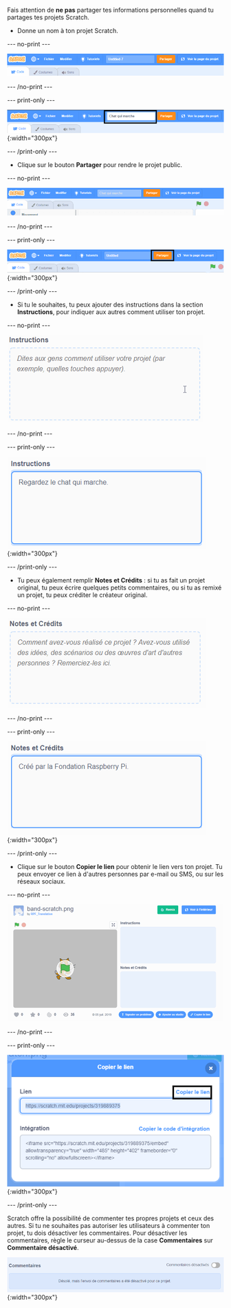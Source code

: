 Fais attention de **ne pas** partager tes informations personnelles quand tu partages tes projets Scratch.

- Donne un nom à ton projet Scratch.

--- no-print ---

![Change "Sans titre" par "Chat qui marche" pour nommer le projet, dans la case à gauche du bouton orange « Partager » en haut de l'écran.](images/name_file.gif)

--- /no-print ---

--- print-only ---

![La case du nom du projet avec le nouveau nom « Chat qui marche » en surbrillance, à gauche du bouton orange « Partager » en haut de l'écran.](images/name_file.png){:width="300px"}

--- /print-only ---

- Clique sur le bouton **Partager** pour rendre le projet public.

--- no-print ---

![Clique sur le bouton orange « Partager » en haut de l'écran. Ensuite, un message apparaît indiquant "Ton projet est maintenant partagé."](images/share.gif)

--- /no-print ---

--- print-only ---

![Le bouton orange « Partager » en haut de l'écran en surbrillance.](images/share.png){:width="300px"}

--- /print-only ---

- Si tu le souhaites, tu peux ajouter des instructions dans la section **Instructions**, pour indiquer aux autres comment utiliser ton projet.

--- no-print ---

![Taper "Regardez le chat qui marche" dans la case « Instructions ».](images/add_instructions.gif)

--- /no-print ---

--- print-only ---

![La case « Instructions » indiquant "Regardez le chat qui marche" saisie comme instructions.](images/add_instructions.png){:width="300px"}

--- /print-only ---

- Tu peux également remplir **Notes et Crédits** : si tu as fait un projet original, tu peux écrire quelques petits commentaires, ou si tu as remixé un projet, tu peux créditer le créateur original.

--- no-print ---

![Taper "Créé par la Fondation Raspberry Pi" dans la case « Notes et crédits ».](images/notes_and_credits.gif)

--- /no-print ---

--- print-only ---

![La boîte « Notes et crédits » montrant "Créé par la Fondation Raspberry Pi" saisi.](images/notes_and_credits.png){:width="300px"}

--- /print-only ---

- Clique sur le bouton **Copier le lien** pour obtenir le lien vers ton projet. Tu peux envoyer ce lien à d'autres personnes par e-mail ou SMS, ou sur les réseaux sociaux.

--- no-print ---

![En cliquant sur « Copier le lien », une boîte de dialogue « Copier le lien » s'ouvre. Ensuite, dans la boîte de dialogue, sélectionne l'URL sous « Lien » et sélectionne « Copier le lien ».](images/copy_link.gif)

--- /no-print ---

--- print-only ---

![Le bouton « Copier le lien » mis en surbrillance, dans la boîte de dialogue « Copier le lien ».](images/copy_link.png){:width="300px"}

--- /print-only ---

Scratch offre la possibilité de commenter tes propres projets et ceux des autres. Si tu ne souhaites pas autoriser les utilisateurs à commenter ton projet, tu dois désactiver les commentaires. Pour désactiver les commentaires, règle le curseur au-dessus de la case **Commentaires** sur **Commentaire désactivé**.

![Le curseur au-dessus de la case « Commentaires » est en position « Commentaire désactivé ». Un message s'affiche indiquant « Désolé, mais l'envoi de commentaires a été désactivé pour ce projet».](images/comments-off.png){:width="300px"}
